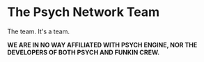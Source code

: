 # The Psych Network Team
The team. It's a team.

**WE ARE IN NO WAY AFFILIATED WITH PSYCH ENGINE, NOR THE DEVELOPERS OF BOTH PSYCH AND FUNKIN CREW.**
